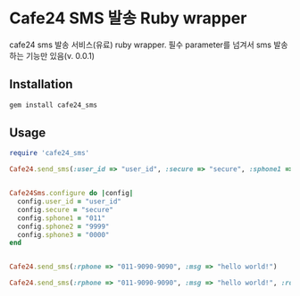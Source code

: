 Cafe24 SMS 발송 Ruby wrapper
==========================
cafe24 sms 발송 서비스(유료) ruby wrapper. 필수 parameter를 넘겨서 sms 발송하는 기능만 있음(v. 0.0.1)

Installation
------------
``` sh
gem install cafe24_sms 
```

Usage
-----
``` ruby
require 'cafe24_sms'

Cafe24.send_sms(:user_id => "user_id", :secure => "secure", :sphone1 => "011", :sphone2 => "9999", :sphone3 => "0000", :rphone => "011-9090-9090", :msg => "hello world!")


Cafe24Sms.configure do |config|
  config.user_id = "user_id"
  config.secure = "secure"
  config.sphone1 = "011"
  config.sphone2 = "9999"
  config.sphone3 = "0000"
end


Cafe24.send_sms(:rphone => "011-9090-9090", :msg => "hello world!")

Cafe24.send_sms(:rphone => "011-9090-9090", :msg => "hello world!", :rdate => "20110501", :rtime => "173000")
```
